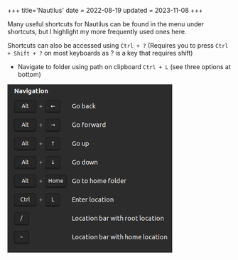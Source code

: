 +++
title='Nautilus'
date = 2022-08-19
updated = 2023-11-08
+++

Many useful shortcuts for Nautilus can be found in the menu under shortcuts,
but I highlight my more frequently used ones here.

Shortcuts can also be accessed using `Ctrl + ?` (Requires you to press `Ctrl + Shift + ?` on most keyboards as ? is a
key that requires shift)

- Navigate to folder using path on clipboard `Ctrl + L` (see three options at bottom)

![screenshot of shortcuts](navigation.png)